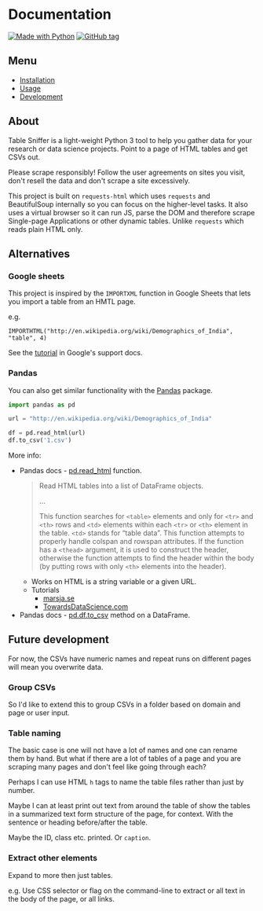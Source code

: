 # Documentation

[![Made with Python](https://img.shields.io/badge/Python->=3.6-blue?logo=python&logoColor=white)](https://python.org)
[![GitHub tag](https://img.shields.io/github/tag/MichaelCurrin/table-sniffer.svg)](https://GitHub.com/MichaelCurrin/table-sniffer/tags/)


## Menu

- [Installation](installation.md)
- [Usage](usage.md)
- [Development](development.md)


## About

Table Sniffer is a light-weight Python 3 tool to help you gather data for your research or data science projects. Point to a page of HTML tables and get CSVs out.

Please scrape responsibly! Follow the user agreements on sites you visit, don't resell the data and don't scrape a site excessively.

This project is built on `requests-html` which uses `requests` and BeautifulSoup internally so you can focus on the higher-level tasks. It also uses a virtual browser so it can run JS, parse the DOM and therefore scrape Single-page Applications or other dynamic tables. Unlike `requests` which reads plain HTML only.


## Alternatives

### Google sheets

This project is inspired by the `IMPORTXML` function in Google Sheets that lets you import a table from an HMTL page.

e.g.

```
IMPORTHTML("http://en.wikipedia.org/wiki/Demographics_of_India", "table", 4)
```

See the [tutorial](https://support.google.com/docs/answer/3093339) in Google's support docs.

### Pandas

You can also get similar functionality with the [Pandas](https://pandas.pydata.org/) package.

```python
import pandas as pd

url = "http://en.wikipedia.org/wiki/Demographics_of_India"

df = pd.read_html(url)
df.to_csv('1.csv')
```

More info:

- Pandas docs - [pd.read_html](https://pandas.pydata.org/pandas-docs/stable/reference/api/pandas.read_html.html) function.
    > Read HTML tables into a list of DataFrame objects.
    >
    > ...
    >
    > This function searches for `<table>` elements and only for `<tr>` and `<th>` rows and `<td>` elements within each `<tr>` or `<th>` element in the table. `<td>` stands for “table data”. This function attempts to properly handle colspan and rowspan attributes. If the function has a `<thead>` argument, it is used to construct the header, otherwise the function attempts to find the header within the body (by putting rows with only `<th>` elements into the header).
    - Works on HTML is a string variable or a given URL.
    - Tutorials
        - [marsja.se](https://www.marsja.se/how-to-use-pandas-read_html-to-scrape-data-from-html-tables/)
        - [TowardsDataScience.com](https://towardsdatascience.com/scraping-tabular-data-with-pandas-python-10cf2a133cbf)
- Pandas docs - [pd.df.to_csv](https://pandas.pydata.org/pandas-docs/stable/reference/api/pandas.DataFrame.to_csv.html) method on a DataFrame.


## Future development

For now, the CSVs have numeric names and repeat runs on different pages will mean you overwrite data.

### Group CSVs

So I'd like to extend this to group CSVs in a folder based on domain and page or user input.

### Table naming

The basic case is one will not have a lot of names and one can rename them by hand. But what if there are a lot of tables of a page and you are scraping many pages and don't feel like going through each?

Perhaps I can use HTML `h` tags to name the table files rather than just by number.

Maybe I can at least print out text from around the table of show the tables in a summarized text form structure of the page, for context. With the sentence or heading before/after the table.

Maybe the ID, class etc. printed. Or `caption`.

### Extract other elements

Expand to more then just tables.

e.g. Use CSS selector or flag on the command-line to extract or all text in the body of the page, or all links.
